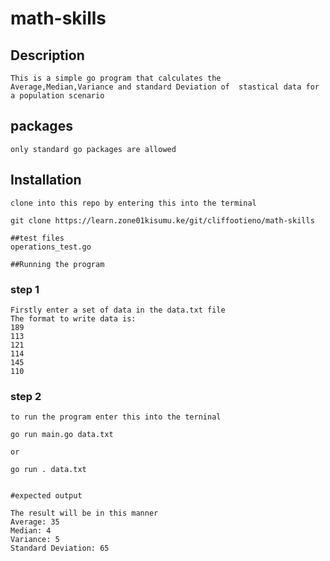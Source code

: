  # math-skills
 ## Description

    This is a simple go program that calculates the Average,Median,Variance and standard Deviation of  stastical data for a population scenario


## packages
    only standard go packages are allowed


## Installation
    
    clone into this repo by entering this into the terminal

    git clone https://learn.zone01kisumu.ke/git/cliffootieno/math-skills

    ##test files
    operations_test.go

    ##Running the program

 ### step 1
    Firstly enter a set of data in the data.txt file
    The format to write data is:
    189
    113
    121
    114
    145
    110
     
 ### step 2

    to run the program enter this into the terninal

    go run main.go data.txt
     
    or

    go run . data.txt


    #expected output
     
    The result will be in this manner
    Average: 35
    Median: 4
    Variance: 5
    Standard Deviation: 65


